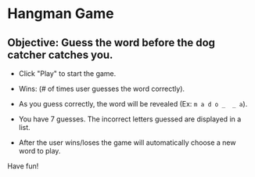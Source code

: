 # Hangman Game

## Objective: Guess the word before the dog catcher catches you. 

* Click "Play" to start the game.

* Wins: (# of times user guesses the word correctly).

* As you guess correctly, the word will be revealed (Ex: `m a d o _  _ a`).

* You have 7 guesses. The incorrect letters guessed are displayed in a list.

* After the user wins/loses the game will automatically choose a new word to play. 

Have fun! 